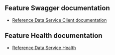 ## Feature Swagger documentation

- [Reference Data Service Client documentation](http://localhost:8080/swagger-ui#/)

## Feature Health documentation

- [Reference Data Service Health](http://localhost:8080/health)
